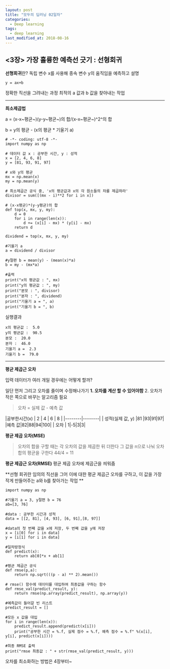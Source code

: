 ```yaml
---
layout: post
title: "모두의 딥러닝 02일차"
categories:
  - Deep learning
tags:
  - deep learning
last_modified_at: 2018-08-16
---
```



<3장> 가장 훌륭한 예측선 긋기 : 선형회귀
---

**선형회귀**란?
독립 변수 x를 사용해 종속 변수 y의 움직임을 예측하고 설명

	y = ax+b

정확한 직선을 그려내는 과정
최적의 a 값과 b 값을 찾아내는 작업

---
**최소제곱법**

a = (x-x~평균~)(y-y~평균~)의 합/(x-x~평균~)^2^의 합

b = y의 평균 - (x의 평균 * 기울기 a)

```
# -*- coding: utf-8 -*-
import numpy as np

# 데이터 값 x : 공부한 시간, y : 성적
x = [2, 4, 6, 8]
y = [81, 93, 91, 97]

# x와 y의 평균
mx = np.mean(x)
my = np.mean(y)

# 최소제곱근 공식 중, 'x의 평균값과 x의 각 원소들의 차를 제곱하라'
divisor = sum([(mx - i)**2 for i in x])

# (x-x평균)*(y-y평균)의 합
def top(x, mx, y, my):
    d = 0
    for i in range(len(x)):
        d += (x[i] - mx) * (y[i] - mx)
    return d

dividend = top(x, mx, y, my)

#기울기 a
a = dividend / divisor

#y절편 b = mean(y) - (mean(x)*a)
b = my - (mx*a)

#출력
print("x의 평균값 : ", mx)
print("y의 평균값 : ", my)
print("분모 : ", divisor)
print("분자 : ", dividend)
print("기울기 a = ", a)
print("기울기 b = ", b)
```

실행결과
```
x의 평균값 :  5.0
y의 평균값 :  90.5
분모 :  20.0
분자 :  46.0
기울기 a =  2.3
기울기 b =  79.0
```

---
**평균 제곱근 오차**

입력 데이터가 여러 개일 경우에는 어떻게 할까?

일단 먼저 그리고 오차를 줄이며 수정해나가기
**1. 오차를 계산 할 수 있어야함**
2. 오차가 작은 쪽으로 바꾸는 알고리즘 필요

> 오차 = 실제 값 - 예측 값

|공부한시간(x) | 2 | 4 | 6 | 8 |
|--------|--------|
| 성적(실제 값, y)	|81 |93|91|97|
|예측 값|82|88|94|100|
| 오차	| 1|-5|3|3|


**평균 제곱 오차(MSE)**


>오차의 합을 구할 때는 각 오차의 값을 제곱한 뒤 더한다
>그 값을 n으로 나눠 오차 합의 평균을 구한다
> 44/4 = 11

**평균 제곱근 오차(RMSE)**
평균 제곱 오차에 제곱근을 씌워줌


**선형 회귀란 임의의 직선을 그어 이에 대한 평균 제곱근 오차를 구하고, 이 값을 가장 작게 만들어주는 a와 b를 찾아가는 작업 **


```
import numpy as np

#기울기 a = 3, y절편 b = 76
ab=[3, 76]

#data : 공부한 시간과 성적
data = [[2, 81], [4, 93], [6, 91],[8, 97]]

#data의 첫 번째 값을 x에 저장, 두 번째 값을 y에 저장
x = [i[0] for i in data]
y = [i[1] for i in data]

#일차방정식
def predict(x):
    return ab[0]*x + ab[1]

#평균 제곱근 공식
def rmse(p,a):
    return np.sqrt(((p - a) ** 2).mean())

# rmse() 함수에 데이터를 대입하여 최종값을 구하는 함수
def rmse_val(predict_result, y):
    return rmse(np.array(predict_result), np.array(y))

#예측값이 들어갈 빈 리스트
predict_result = []

#모든 x 값을 대입
for i in range(len(x)):
    predict_result.append(predict(x[i]))
    print("공부한 시간 = %.f, 실제 점수 = %.f, 예측 점수 = %.f" %(x[i], y[i], predict(x[i])))

#최종 RMSE 출력
print("rmse 최종값 : " + str(rmse_val(predict_result, y)))
```

오차를 최소화하는 방법은 4장부터~
